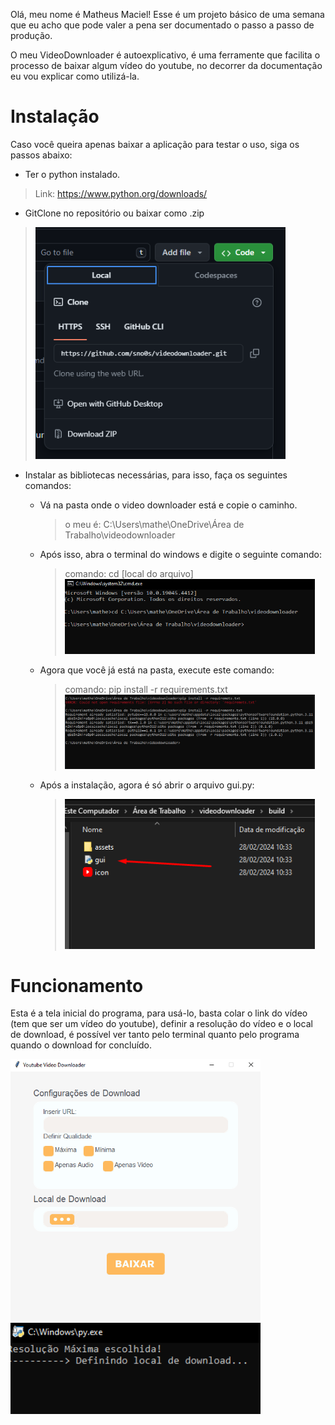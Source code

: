 

Olá, meu nome é Matheus Maciel! Esse é um projeto básico de uma semana que eu acho que pode valer a pena ser documentado o passo a passo de produção.

O meu VideoDownloader é autoexplicativo, é uma ferramente que facilita o processo de baixar algum vídeo do youtube, no decorrer da documentação eu vou explicar como utilizá-la.

# Instalação

<p>Caso você queira apenas baixar a aplicação para testar o uso, siga os passos abaixo:</p>


- Ter o python instalado.

>Link: https://www.python.org/downloads/


- GitClone no repositório ou baixar como .zip


><img width=400px src="/images/download.png">


- Instalar as bibliotecas necessárias, para isso, faça os seguintes comandos:
  * Vá na pasta onde o video downloader está e copie o caminho.
 
    >o meu é: C:\Users\mathe\OneDrive\Área de Trabalho\videodownloader

  * Após isso, abra o terminal do windows e digite o seguinte comando:

    >comando: cd [local do arquivo]
    ><img width=400px src="/images/local-de-arquivo.png">

  * Agora que você já está na pasta, execute este comando:

    >comando: pip install -r requirements.txt
    ><img width=400px src="/images/instalacao-bibliotecas.png">

  * Após a instalação, agora é só abrir o arquivo gui.py:
 
    ><img width=400px src="/images/abrir-arquivo.png">




# Funcionamento

Esta é a tela inicial do programa, para usá-lo, basta colar o link do vídeo (tem que ser um vídeo do youtube), definir a resolução do vídeo e o local de download, é possível ver tanto pelo terminal quanto pelo programa quando o download for concluído.

<img width=400px src="/images/tela-inicial.png">

<img width=400px src="/images/terminal.png">


